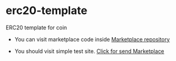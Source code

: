 # erc20-template

ERC20 template for coin

- You can visit marketplace code inside
  [Marketplace repository](https://github.com/alifarukm/abra-token)

- You should visit simple test site.
  [Click for send Marketplace](https://abra-token.herokuapp.com/)
